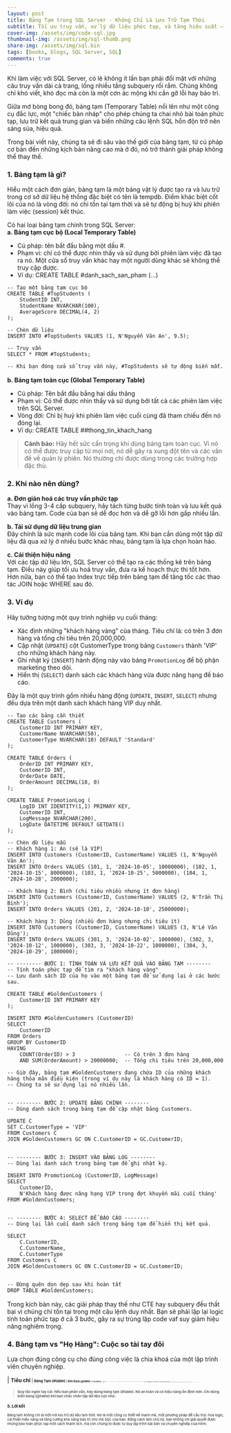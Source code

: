 ```yaml
---
layout: post
title: Bảng Tạm trong SQL Server - Không Chỉ Là Lưu Trữ Tạm Thời
subtitle: Tối ưu truy vấn, xử lý dữ liệu phức tạp, và tăng hiệu suất – bảng tạm là công cụ bạn không nên bỏ qua khi làm việc với SQL Server.
cover-img: /assets/img/code-sql.jpg
thumbnail-img: /assets/img/sql-thumb.png
share-img: /assets/img/sql.bin
tags: [books, blogs, SQL Server, SQL]
comments: true
---
```


Khi làm việc với SQL Server, có lẽ không ít lần bạn phải đối mặt với những câu truy vấn dài cả trang, lồng nhiều tầng subquery rối rắm. Chúng không chỉ khó viết, khó đọc mà còn là một cơn ác mộng khi cần gỡ lỗi hay bảo trì.

Giữa mớ bòng bong đó, bảng tạm (Temporary Table) nổi lên như một công cụ đắc lực, một "chiếc bàn nháp" cho phép chúng ta chai nhỏ bài toán phức tạp, lưu trữ kết quả trung gian và biến những câu lệnh SQL hỗn độn trở nên sáng sủa, hiệu quả.

Trong bài viết này, chúng ta sẽ đi sâu vào thế giới của bảng tạm, từ cú pháp cơ bản đến những kịch bản nâng cao mà ở đó, nó trở thành giải pháp không thể thay thế.


### 1. Bảng tạm là gì?
Hiểu một cách đơn giản, bảng tạm là một bảng vật lý được tạo ra và lưu trữ trong cơ sở dữ liệu hệ thống đặc biệt có tên là tempdb. Điểm khác biệt cốt lõi của nó là vòng đời: nó chỉ tồn tại tạm thời và sẽ tự động bị huỷ khi phiên làm việc (session) kết thúc.

Có hai loại bảng tạm chính trong SQL Server:  
**a. Bảng tạm cục bộ (Local Temporary Table)**
* Cú pháp: tên bắt đầu bằng một dấu #.
* Phạm vi: chỉ có thể được nhìn thấy và sử dụng bởi phiên làm việc đã tạo ra nó. Một cửa sổ truy vấn khác hay một người dùng khác sẽ không thể truy cập được.
* Ví dụ: CREATE TABLE #danh_sach_san_pham (...)

```
-- Tạo một bảng tạm cục bộ
CREATE TABLE #TopStudents (
    StudentID INT,
    StudentName NVARCHAR(100),
    AverageScore DECIMAL(4, 2)
);

-- Chèn dữ liệu
INSERT INTO #TopStudents VALUES (1, N'Nguyễn Văn An', 9.5);

-- Truy vấn
SELECT * FROM #TopStudents;

-- Khi bạn đóng cửa sổ truy vấn này, #TopStudents sẽ tự động biến mất.
```

<div style='margin-bottom:16px'></div>

**b. Bảng tạm toàn cục (Global Temporary Table)**
* Cú pháp: Tên bắt đầu bằng hai dấu thăng
* Phạm vị: Có thể được nhìn thấy và sử dụng bởi tất cả các phiên làm việc trên SQL Server.
* Vòng đời: Chỉ bị huỷ khi phiên làm việc cuối cùng đã tham chiếu đến nó đóng lại.
* Ví dụ: CREATE TABLE ##thong_tin_khach_hang

>**Cảnh báo:** Hãy hết sức cẩn trọng khi dùng bảng tạm toàn cục. Vì nó có thể được truy cập từ mọi nơi, nó dễ gây ra xung đột tên và các vấn đề về quản lý phiên. Nó thường chỉ được dùng trong các trường hợp đặc thù.

### 2. Khi nào nên dùng?
**a. Đơn giản hoá các truy vấn phức tạp**   
Thay vì lồng 3-4 cấp subquery, hãy tách từng bước tính toàn và lưu kết quả vào bảng tạm. Code của bạn sẽ dễ đọc hơn và dễ gỡ lỗi hơn gấp nhiều lần.

**b. Tái sử dụng dữ liệu trung gian**  
Đây chính là sức mạnh code lõi của bảng tạm. Khi bạn cần dùng một tập dữ liệu đã qua xử lý ở nhiều bước khác nhau, bảng tạm là lựa chọn hoàn hảo.

**c. Cải thiện hiệu năng**  
Với các tập dữ liệu lớn, SQL Server có thể tạo ra các thống kê trên bảng tạm. Điều này giúp tối ưu hoá truy vấn, đưa ra kế hoạch thực thi tốt hơn. Hơn nữa, bạn có thể tạo Index trực tiếp trên bảng tạm để tăng tốc các thao tác JOIN hoặc WHERE sau đó.

### 3. Ví dụ
Hãy tưởng tượng một quy trình nghiệp vụ cuối tháng:
* Xác định những "khách hàng vàng" của tháng. Tiêu chí là: có trên 3 đơn hàng và tổng chi tiêu trên 20,000,000.
* Cập nhật (`UPDATE`) cột CustomerType trong bảng `Customers` thành 'VIP' cho những khách hàng này.
* Ghi nhật ký (`INSERT`) hành động này vào bảng `PromotionLog` để bộ phận marketing theo dõi.
* Hiển thị (`SELECT`) danh sách các khách hàng vừa được nâng hạng để báo cáo.

Đây là một quy trình gồm nhiều hàng động (`UPDATE`, `INSERT`, `SELECT`) nhưng đều dựa trên một danh sách khách hàng VIP duy nhất.

```
-- Tạo các bảng cần thiết
CREATE TABLE Customers (
    CustomerID INT PRIMARY KEY,
    CustomerName NVARCHAR(50),
    CustomerType NVARCHAR(10) DEFAULT 'Standard'
);

CREATE TABLE Orders (
    OrderID INT PRIMARY KEY,
    CustomerID INT,
    OrderDate DATE,
    OrderAmount DECIMAL(18, 0)
);

CREATE TABLE PromotionLog (
    LogID INT IDENTITY(1,1) PRIMARY KEY,
    CustomerID INT,
    LogMessage NVARCHAR(200),
    LogDate DATETIME DEFAULT GETDATE()
);

-- Chèn dữ liệu mẫu
-- Khách hàng 1: An (sẽ là VIP)
INSERT INTO Customers (CustomerID, CustomerName) VALUES (1, N'Nguyễn Văn An');
INSERT INTO Orders VALUES (101, 1, '2024-10-05', 10000000), (102, 1, '2024-10-15', 8000000), (103, 1, '2024-10-25', 5000000), (104, 1, '2024-10-28', 2000000);

-- Khách hàng 2: Bình (chi tiêu nhiều nhưng ít đơn hàng)
INSERT INTO Customers (CustomerID, CustomerName) VALUES (2, N'Trần Thị Bình');
INSERT INTO Orders VALUES (201, 2, '2024-10-10', 25000000);

-- Khách hàng 3: Dũng (nhiều đơn hàng nhưng chi tiêu ít)
INSERT INTO Customers (CustomerID, CustomerName) VALUES (3, N'Lê Văn Dũng');
INSERT INTO Orders VALUES (301, 3, '2024-10-02', 1000000), (302, 3, '2024-10-12', 1000000), (303, 3, '2024-10-22', 1000000), (304, 3, '2024-10-29', 1000000);

-- -------- BƯỚC 1: TÍNH TOÁN VÀ LƯU KẾT QUẢ VÀO BẢNG TẠM --------
-- Tính toán phức tạp để tìm ra "khách hàng vàng"
-- Lưu danh sách ID của họ vào một bảng tạm để sử dụng lại ở các bước sau.

CREATE TABLE #GoldenCustomers (
    CustomerID INT PRIMARY KEY
);

INSERT INTO #GoldenCustomers (CustomerID)
SELECT
    CustomerID
FROM Orders
GROUP BY CustomerID
HAVING
    COUNT(OrderID) > 3                -- Có trên 3 đơn hàng
    AND SUM(OrderAmount) > 20000000;  -- Tổng chi tiêu trên 20,000,000

-- Giờ đây, bảng tạm #GoldenCustomers đang chứa ID của những khách hàng thỏa mãn điều kiện (trong ví dụ này là khách hàng có ID = 1).
-- Chúng ta sẽ sử dụng lại nó nhiều lần.


-- -------- BƯỚC 2: UPDATE BẢNG CHÍNH --------
-- Dùng danh sách trong bảng tạm để cập nhật bảng Customers.

UPDATE C
SET C.CustomerType = 'VIP'
FROM Customers C
JOIN #GoldenCustomers GC ON C.CustomerID = GC.CustomerID;


-- -------- BƯỚC 3: INSERT VÀO BẢNG LOG --------
-- Dùng lại danh sách trong bảng tạm để ghi nhật ký.

INSERT INTO PromotionLog (CustomerID, LogMessage)
SELECT
    CustomerID,
    N'Khách hàng được nâng hạng VIP trong đợt khuyến mãi cuối tháng'
FROM #GoldenCustomers;


-- -------- BƯỚC 4: SELECT ĐỂ BÁO CÁO --------
-- Dùng lại lần cuối danh sách trong bảng tạm để hiển thị kết quả.

SELECT
    C.CustomerID,
    C.CustomerName,
    C.CustomerType
FROM Customers C
JOIN #GoldenCustomers GC ON C.CustomerID = GC.CustomerID;


-- Đừng quên dọn dẹp sau khi hoàn tất
DROP TABLE #GoldenCustomers;
```

<div style='margin-bottom:16px'></div>

Trong kịch bản này, các giải pháp thay thế như CTE hay subquery đều thất bại vì chúng chỉ tồn tại trong một câu lệnh duy nhất. Bạn sẽ phải lặp lại logic tính toán phức tạp ở cả 3 bước, gây ra sự trùng lặp code vaf suy giảm hiệu năng nghiêm trọng.

### 4. Bảng tạm vs "Họ Hàng": Cuộc so tài tay đôi
Lựa chọn đúng công cụ cho đúng công việc là chìa khoá của một lập trình viên chuyên nghiệp.

| <small>**Tiêu chí**<small/> | <small>**Bảng Tạm (#table)**<small/> |  <small>**Biến Bảng (@table)**<small/> |  <small>**CTE (WITH ...)**<small/> | 
|----------------------|-------------------------------------|
| <small>Lý tưởng cho<small/> | <small>Tập dữ liệu lớn, cần tái sử dụng nhiều lần.<small/> |<small>Tập dữ liệu rất nhỏ (dưới 1000 dòng).<small/> | <small>Logic phức tạp cần đơn giản hóa cho một câu lệnh duy nhất.<small/> | 
| <small>Hiệu năng<small/> | <small>Tốt hơn với dữ liệu lớn vì có Statistics.<small/> | <small>Có thể kém với dữ liệu lớn vì không có Statistics chi tiết.<small/> | <small>Không lưu trữ vật lý, được "mở rộng" vào câu lệnh chính.<small/> | 
| <small>Tạo Index<small/> | <small>Rất linh hoạt, có thể tạo sau khi có dữ liệu.<small/> | <small>Hạn chế, chỉ định nghĩa lúc `DECLARE`.<small/> | <small>Không thể.<small/> | 
| <small>Phạm vi<small/> | <small>Toàn bộ phiên làm việc (session).<small/> |<small>Chỉ trong batch/procedure hiện tại.<small/> | <small>Chỉ trong một câu lệnh ngay sau nó.<small/> | 
| <small>Giao dịch (Tx)<small/> | <small>Chịu ảnh hưởng đầy đủ của transaction.<small/> |<small>Ít bị ảnh hưởng hơn.<small/> | <small>Là một phần của transaction của câu lệnh chính.<small/> | 
{: style="width:100%; margin-bottom:16px"}

>**Quy tắc ngón tay cái: Nếu bạn phân vân, hãy dùng bảng tạm (#table). Nó an toàn và có hiệu năng ổn định hơn. Chỉ dùng biến bảng (@table) khi bạn chắc chắn tập dữ liệu cực nhỏ.**

### 5. Lời kết
Bảng tạm không chỉ là một nơi lưu trữ dữ liệu tạm thời. Nó là một công cụ thiết kế mạnh mẽ, một phương pháp để cấu trúc hoá logic, cải thiện hiệu năng và tăng cường khả năng bảo trì cho mã SQL của bạn. Bằng cách làm chủ nó, bạn không chỉ giải quyết được những bào toán phức tạp một cách thanh lịch, mà còn chứng tỏ được tư duy lập trình bài bản và chuyên nghiệp của mình.

